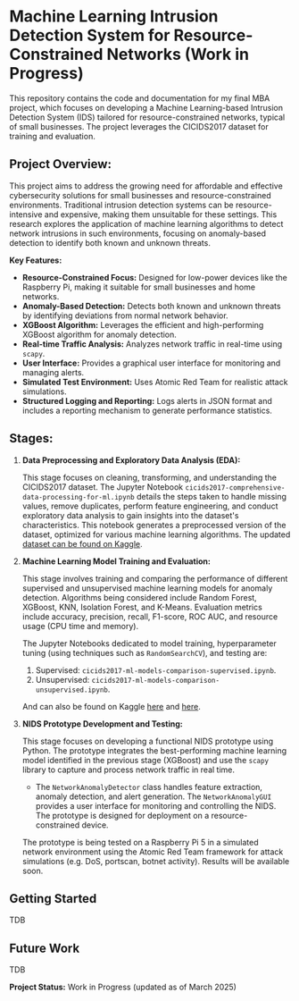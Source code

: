 # Machine Learning Intrusion Detection System for Resource-Constrained Networks (Work in Progress)

This repository contains the code and documentation for my final MBA project, which focuses on developing a Machine Learning-based Intrusion Detection System (IDS) tailored for resource-constrained networks, typical of small businesses. The project leverages the CICIDS2017 dataset for training and evaluation.

## **Project Overview:**

This project aims to address the growing need for affordable and effective cybersecurity solutions for small businesses and resource-constrained environments. Traditional intrusion detection systems can be resource-intensive and expensive, making them unsuitable for these settings. This research explores the application of machine learning algorithms to detect network intrusions in such environments, focusing on anomaly-based detection to identify both known and unknown threats.

**Key Features:**

- **Resource-Constrained Focus:** Designed for low-power devices like the Raspberry Pi, making it suitable for small businesses and home networks.
- **Anomaly-Based Detection:** Detects both known and unknown threats by identifying deviations from normal network behavior.
- **XGBoost Algorithm:** Leverages the efficient and high-performing XGBoost algorithm for anomaly detection.
- **Real-time Traffic Analysis:** Analyzes network traffic in real-time using `scapy`.
- **User Interface:** Provides a graphical user interface for monitoring and managing alerts.
- **Simulated Test Environment:** Uses Atomic Red Team for realistic attack simulations.
- **Structured Logging and Reporting:** Logs alerts in JSON format and includes a reporting mechanism to generate performance statistics.

## **Stages:**

1. **Data Preprocessing and Exploratory Data Analysis (EDA):**

   This stage focuses on cleaning, transforming, and understanding the CICIDS2017 dataset. The Jupyter Notebook `cicids2017-comprehensive-data-processing-for-ml.ipynb` details the steps taken to handle missing values, remove duplicates, perform feature engineering, and conduct exploratory data analysis to gain insights into the dataset's characteristics. This notebook generates a preprocessed version of the dataset, optimized for various machine learning algorithms. The updated [dataset can be found on Kaggle](https://www.kaggle.com/datasets/ericanacletoribeiro/cicids2017-cleaned-and-preprocessed).

2. **Machine Learning Model Training and Evaluation:**

   This stage involves training and comparing the performance of different supervised and unsupervised machine learning models for anomaly detection. Algorithms being considered include Random Forest, XGBoost, KNN, Isolation Forest, and K-Means. Evaluation metrics include accuracy, precision, recall, F1-score, ROC AUC, and resource usage (CPU time and memory).

   The Jupyter Notebooks dedicated to model training, hyperparameter tuning (using techniques such as `RandomSearchCV`), and testing are:

   1. Supervised: `cicids2017-ml-models-comparison-supervised.ipynb`.
   2. Unsupervised: `cicids2017-ml-models-comparison-unsupervised.ipynb`.

   And can also be found on Kaggle [here](https://www.kaggle.com/code/ericanacletoribeiro/cicids2017-ml-models-comparison-supervised) and [here](https://www.kaggle.com/code/ericanacletoribeiro/cicids2017-ml-models-comparison-unsupervised).

3. **NIDS Prototype Development and Testing:**

   This stage focuses on developing a functional NIDS prototype using Python. The prototype integrates the best-performing machine learning model identified in the previous stage (XGBoost) and use the `scapy` library to capture and process network traffic in real time.

   - The `NetworkAnomalyDetector` class handles feature extraction, anomaly detection, and alert generation. The `NetworkAnomalyGUI` provides a user interface for monitoring and controlling the NIDS. The prototype is designed for deployment on a resource-constrained device.

   The prototype is being tested on a Raspberry Pi 5 in a simulated network environment using the Atomic Red Team framework for attack simulations (e.g. DoS, portscan, botnet activity). Results will be available soon.

## Getting Started

TDB

## Future Work

TDB

**Project Status:** Work in Progress (updated as of March 2025)
